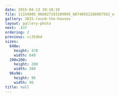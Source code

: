 ```yaml
---
date: 2015-04-13 20:18:19
file: 11154985_868827193189095_60740552288967563_o
gallery: 2015-round-the-houses
layout: gallery-photo
next: .Inf
ordering: 2
previous: cc35dbd
sizes:
  640w:
    height: 478
    width: 640
  200x200:
    height: 200
    width: 200
  96x96:
    height: 96
    width: 96
title: null
---
```


